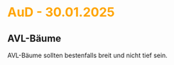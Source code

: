 # <font color = "orange">AuD - 30.01.2025</font>
## AVL-Bäume
AVL-Bäume sollten bestenfalls breit und nicht tief sein.

